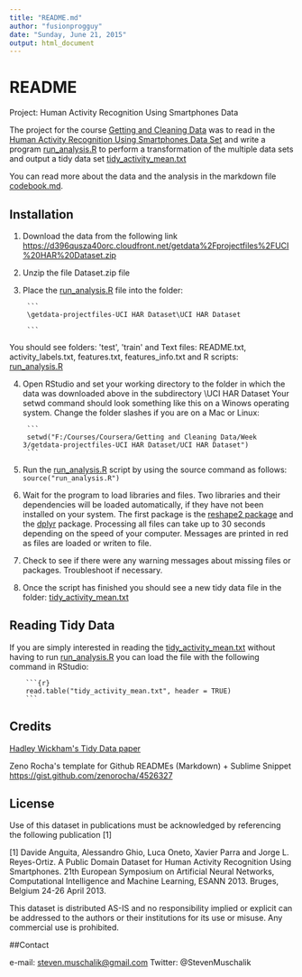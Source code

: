 ```yaml
---
title: "README.md"
author: "fusionprogguy"
date: "Sunday, June 21, 2015"
output: html_document
---
```


# README

Project: Human Activity Recognition Using Smartphones Data

The project for the course [Getting and Cleaning Data](https://www.coursera.org/course/getdata) was to read in the [Human Activity Recognition Using Smartphones Data Set](http://archive.ics.uci.edu/ml/datasets/Human+Activity+Recognition+Using+Smartphones) and write a program [run_analysis.R](run_analysis.R) to perform a transformation of the multiple data sets and output a tidy data set [tidy_activity_mean.txt](tidy_activity_mean.txt)

You can read more about the data and the analysis in the markdown file [codebook.md](codebook.md).

## Installation

1. Download the data from the following link
https://d396qusza40orc.cloudfront.net/getdata%2Fprojectfiles%2FUCI%20HAR%20Dataset.zip 

2. Unzip the file Dataset.zip file

3. Place the [run_analysis.R](run_analysis.R) file into the folder:

        ```
        \getdata-projectfiles-UCI HAR Dataset\UCI HAR Dataset
        
        ```
You should see folders: 'test', 'train' and 
Text files: README.txt, activity_labels.txt, features.txt, features_info.txt and
R scripts: [run_analysis.R](run_analysis.R)

4. Open RStudio and set your working directory to the folder in which the data was downloaded above in the subdirectory \UCI HAR Dataset
Your setwd command should look something like this on a Winows operating system. Change the folder slashes if you are on a Mac or Linux:

        ```
        setwd("F:/Courses/Coursera/Getting and Cleaning Data/Week 3/getdata-projectfiles-UCI HAR Dataset/UCI HAR Dataset")
        ```

5. Run the [run_analysis.R](run_analysis.R) script by using the source command as follows:
        ```
        source("run_analysis.R")
        ```

6. Wait for the program to load libraries and files. Two libraries and their dependencies will be loaded automatically, if they have not been installed on your system. The first package is the [reshape2 package](http://cran.r-project.org/web/packages/reshape2/index.html) and the [dplyr](http://cran.r-project.org/web/packages/dplyr) package.
Processing all files can take up to 30 seconds depending on the speed of your computer. Messages are printed in red as files are loaded or writen to file.

7. Check to see if there were any warning messages about missing files or packages. Troubleshoot if necessary.

8. Once the script has finished you should see a new tidy data file in the folder:
[tidy_activity_mean.txt](tidy_activity_mean.txt)

## Reading Tidy Data
If you are simply interested in reading the [tidy_activity_mean.txt](tidy_activity_mean.txt) without having to run [run_analysis.R](run_analysis.R) you can load the file with the following command in RStudio:

        ```{r}
        read.table("tidy_activity_mean.txt", header = TRUE)
        ```

## Credits

[Hadley Wickham's Tidy Data paper](http://vita.had.co.nz/papers/tidy-data.pdf)

Zeno Rocha's template for Github READMEs (Markdown) + Sublime Snippet
https://gist.github.com/zenorocha/4526327

## License

Use of this dataset in publications must be acknowledged by referencing the following publication [1] 

[1] Davide Anguita, Alessandro Ghio, Luca Oneto, Xavier Parra and Jorge L. Reyes-Ortiz. A Public Domain Dataset for Human Activity Recognition Using Smartphones. 21th European Symposium on Artificial Neural Networks, Computational Intelligence and Machine Learning, ESANN 2013. Bruges, Belgium 24-26 April 2013. 

This dataset is distributed AS-IS and no responsibility implied or explicit can be addressed to the authors or their institutions for its use or misuse. Any commercial use is prohibited.

##Contact

e-mail: steven.muschalik@gmail.com
Twitter: @StevenMuschalik